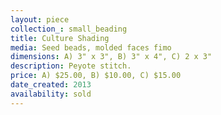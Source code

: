 ```yaml
---
layout: piece
collection_: small_beading
title: Culture Shading
media: Seed beads, molded faces fimo
dimensions: A) 3" x 3", B) 3" x 4", C) 2 x 3"
description: Peyote stitch.
price: A) $25.00, B) $10.00, C) $15.00
date_created: 2013
availability: sold
---
```

